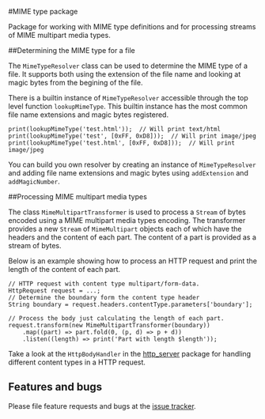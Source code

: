 #MIME type package

Package for working with MIME type definitions and for processing
streams of MIME multipart media types.

##Determining the MIME type for a file

The `MimeTypeResolver` class can be used to determine the MIME type of
a file. It supports both using the extension of the file name and
looking at magic bytes from the begining of the file.

There is a builtin instance of `MimeTypeResolver` accessible through
the top level function `lookupMimeType`. This builtin instance has
the most common file name extensions and magic bytes registered.

    print(lookupMimeType('test.html'));  // Will print text/html
    print(lookupMimeType('test', [0xFF, 0xD8]));  // Will print image/jpeg
    print(lookupMimeType('test.html', [0xFF, 0xD8]));  // Will print image/jpeg

You can build you own resolver by creating an instance of
`MimeTypeResolver` and adding file name extensions and magic bytes
using `addExtension` and `addMagicNumber`.

##Processing MIME multipart media types

The class `MimeMultipartTransformer` is used to process a `Stream` of
bytes encoded using a MIME multipart media types encoding. The
transformer provides a new `Stream` of `MimeMultipart` objects each of
which have the headers and the content of each part. The content of a
part is provided as a stream of bytes.

Below is an example showing how to process an HTTP request and print
the length of the content of each part.

    // HTTP request with content type multipart/form-data.
    HttpRequest request = ...;
    // Determine the boundary form the content type header
    String boundary = request.headers.contentType.parameters['boundary'];

    // Process the body just calculating the length of each part.
    request.transform(new MimeMultipartTransformer(boundary))
        .map((part) => part.fold(0, (p, d) => p + d))
        .listen((length) => print('Part with length $length'));

Take a look at the `HttpBodyHandler` in the [http_server][http_server]
package for handling different content types in a HTTP request.

## Features and bugs

Please file feature requests and bugs at the [issue tracker][tracker].

[tracker]: https://github.com/dart-lang/sample/issues
[http_server]: https://pub.dartlang.org/packages/http_server
